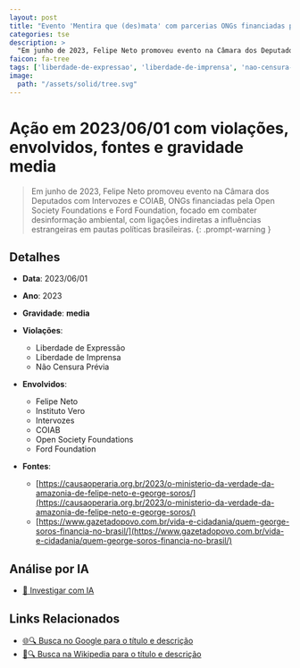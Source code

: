 ```yaml
---
layout: post
title: "Evento 'Mentira que (des)mata' com parcerias ONGs financiadas por Soros e Ford"
categories: tse
description: > 
  "Em junho de 2023, Felipe Neto promoveu evento na Câmara dos Deputados com Intervozes e COIAB, ONGs financiadas pela Open Society Foundations e Ford Foundation, focado em combater desinformação ambiental, com ligações indiretas a influências estrangeiras em pautas políticas brasileiras."
faicon: fa-tree
tags: ['liberdade-de-expressao', 'liberdade-de-imprensa', 'nao-censura-previa', 'felipe-neto', 'instituto-vero', 'intervozes', 'coiab', 'open-society-foundations', 'ford-foundation', 'gravidade-media', 'ambientalismo', 'desinformacao', 'ongs', 'imperialismo']
image:
  path: "/assets/solid/tree.svg"
---
```


# Ação em 2023/06/01 com violações, envolvidos, fontes e gravidade media

> Em junho de 2023, Felipe Neto promoveu evento na Câmara dos Deputados com Intervozes e COIAB, ONGs financiadas pela Open Society Foundations e Ford Foundation, focado em combater desinformação ambiental, com ligações indiretas a influências estrangeiras em pautas políticas brasileiras.
{: .prompt-warning }

## Detalhes
- **Data**: 2023/06/01
- **Ano**: 2023
- **Gravidade**: **media** <i class="fas fa-tree"></i>

- **Violações**:
  - Liberdade de Expressão
  - Liberdade de Imprensa
  - Não Censura Prévia
- **Envolvidos**:
  - Felipe Neto
  - Instituto Vero
  - Intervozes
  - COIAB
  - Open Society Foundations
  - Ford Foundation
- **Fontes**:
  - [https://causaoperaria.org.br/2023/o-ministerio-da-verdade-da-amazonia-de-felipe-neto-e-george-soros/](https://causaoperaria.org.br/2023/o-ministerio-da-verdade-da-amazonia-de-felipe-neto-e-george-soros/)
  - [https://www.gazetadopovo.com.br/vida-e-cidadania/quem-george-soros-financia-no-brasil/](https://www.gazetadopovo.com.br/vida-e-cidadania/quem-george-soros-financia-no-brasil/)

## Análise por IA
- [🤖 Investigar com IA](https://www.perplexity.ai/search?q=%20Evento%20%27Mentira%20que%20%28des%29mata%27%20com%20parcerias%20ONGs%20financiadas%20por%20Soros%20e%20Ford%20Em%20junho%20de%202023%2C%20Felipe%20Neto%20promoveu%20evento%20na%20C%C3%A2mara%20dos%20Deputados%20com%20Intervozes%20e%20COIAB%2C%20ONGs%20financiadas%20pela%20Open%20Society%20Foundations%20e%20Ford%20Foundation%2C%20focado%20em%20combater%20desinforma%C3%A7%C3%A3o%20ambiental%2C%20com%20liga%C3%A7%C3%B5es%20indiretas%20a%20influ%C3%AAncias%20estrangeiras%20em%20pautas%20pol%C3%ADticas%20brasileiras.%20Liberdade%20de%20Express%C3%A3o%20Liberdade%20de%20Imprensa%20N%C3%A3o%20Censura%20Pr%C3%A9via%202023%20gravidade%20media)

## Links Relacionados
- [🌐🔍 Busca no Google para o título e descrição](https://www.google.com/search?q=%20Evento%20%27Mentira%20que%20%28des%29mata%27%20com%20parcerias%20ONGs%20financiadas%20por%20Soros%20e%20Ford%20Em%20junho%20de%202023%2C%20Felipe%20Neto%20promoveu%20evento%20na%20C%C3%A2mara%20dos%20Deputados%20com%20Intervozes%20e%20COIAB%2C%20ONGs%20financiadas%20pela%20Open%20Society%20Foundations%20e%20Ford%20Foundation%2C%20focado%20em%20combater%20desinforma%C3%A7%C3%A3o%20ambiental%2C%20com%20liga%C3%A7%C3%B5es%20indiretas%20a%20influ%C3%AAncias%20estrangeiras%20em%20pautas%20pol%C3%ADticas%20brasileiras.%20Liberdade%20de%20Express%C3%A3o%20Liberdade%20de%20Imprensa%20N%C3%A3o%20Censura%20Pr%C3%A9via%202023%20gravidade%20media)
- [📖🔍 Busca na Wikipedia para o título e descrição](https://pt.wikipedia.org/w/index.php?search=%20Evento%20%27Mentira%20que%20%28des%29mata%27%20com%20parcerias%20ONGs%20financiadas%20por%20Soros%20e%20Ford%20Em%20junho%20de%202023%2C%20Felipe%20Neto%20promoveu%20evento%20na%20C%C3%A2mara%20dos%20Deputados%20com%20Intervozes%20e%20COIAB%2C%20ONGs%20financiadas%20pela%20Open%20Society%20Foundations%20e%20Ford%20Foundation%2C%20focado%20em%20combater%20desinforma%C3%A7%C3%A3o%20ambiental%2C%20com%20liga%C3%A7%C3%B5es%20indiretas%20a%20influ%C3%AAncias%20estrangeiras%20em%20pautas%20pol%C3%ADticas%20brasileiras.%20Liberdade%20de%20Express%C3%A3o%20Liberdade%20de%20Imprensa%20N%C3%A3o%20Censura%20Pr%C3%A9via%202023%20gravidade%20media)

